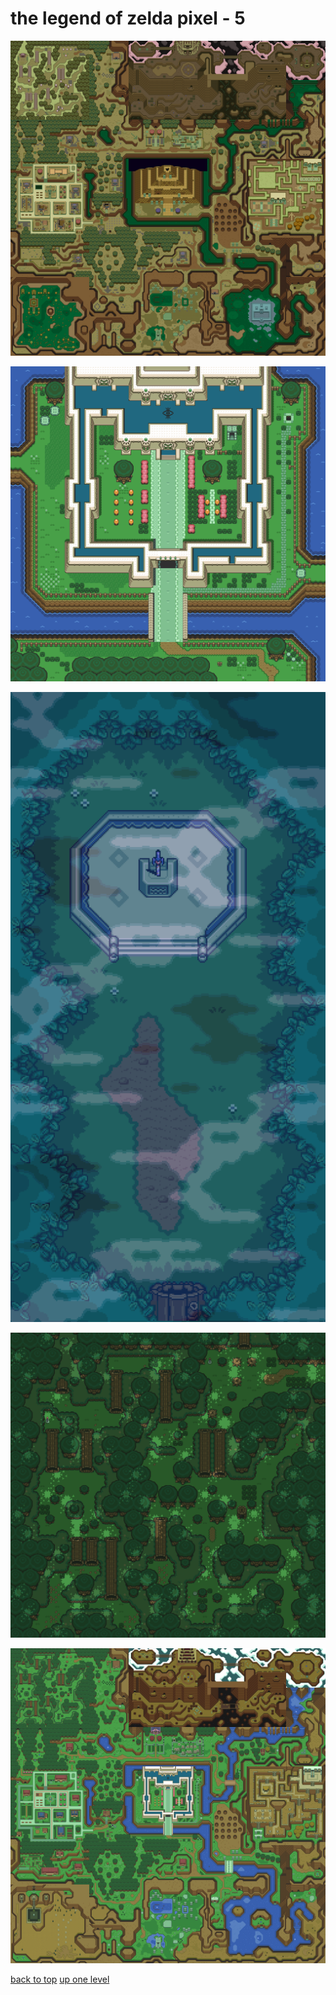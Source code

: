 # the legend of zelda pixel - 5
[![lttp-DarkWorld.png](/mobile/the%20legend%20of%20zelda%20pixel/lttp-DarkWorld.png "lttp-DarkWorld.png")](https://raw.githubusercontent.com/buckmanc/wallpapers/main/mobile/the%20legend%20of%20zelda%20pixel/lttp-DarkWorld.png)

[![lttp-lightworld-hyrule_castle__enlarged.png](/mobile/the%20legend%20of%20zelda%20pixel/lttp-lightworld-hyrule_castle__enlarged.png "lttp-lightworld-hyrule_castle__enlarged.png")](https://raw.githubusercontent.com/buckmanc/wallpapers/main/mobile/the%20legend%20of%20zelda%20pixel/lttp-lightworld-hyrule_castle__enlarged.png)

[![lttp-lightworld-lostwoods_fog__enlarged.png](/mobile/the%20legend%20of%20zelda%20pixel/lttp-lightworld-lostwoods_fog__enlarged.png "lttp-lightworld-lostwoods_fog__enlarged.png")](https://raw.githubusercontent.com/buckmanc/wallpapers/main/mobile/the%20legend%20of%20zelda%20pixel/lttp-lightworld-lostwoods_fog__enlarged.png)

[![lttp-lightworld-lostwoods-shade_enlarged.png](/mobile/the%20legend%20of%20zelda%20pixel/lttp-lightworld-lostwoods-shade_enlarged.png "lttp-lightworld-lostwoods-shade_enlarged.png")](https://raw.githubusercontent.com/buckmanc/wallpapers/main/mobile/the%20legend%20of%20zelda%20pixel/lttp-lightworld-lostwoods-shade_enlarged.png)

[![lttp-LightWorld.png](/mobile/the%20legend%20of%20zelda%20pixel/lttp-LightWorld.png "lttp-LightWorld.png")](https://raw.githubusercontent.com/buckmanc/wallpapers/main/mobile/the%20legend%20of%20zelda%20pixel/lttp-LightWorld.png)



[back to top](#)
[up one level](/mobile/README.MD)
